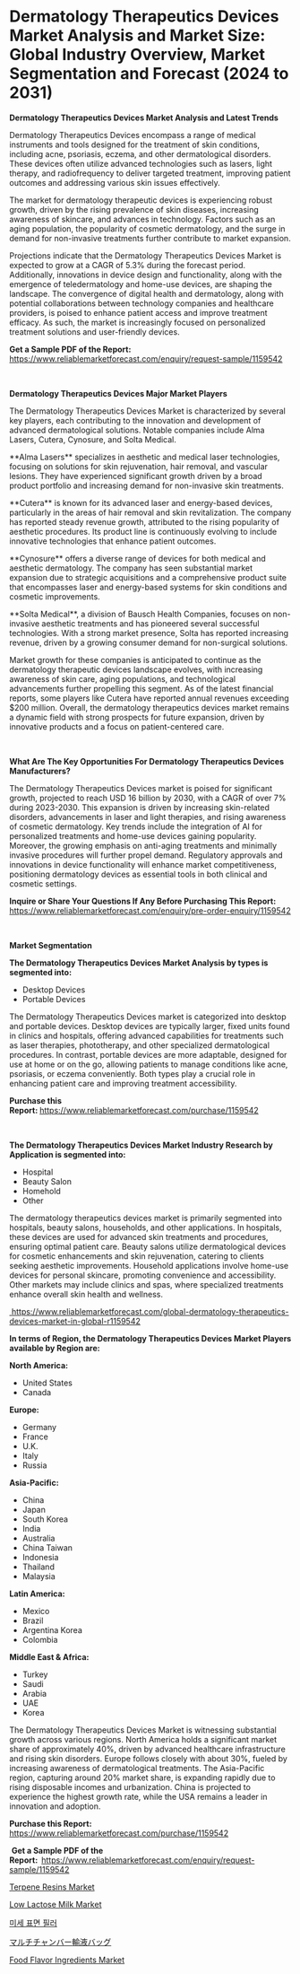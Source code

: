 <p><h1>Dermatology Therapeutics Devices Market Analysis and Market Size: Global Industry Overview, Market Segmentation and Forecast (2024 to 2031)</h1></p><p><strong>Dermatology Therapeutics Devices Market Analysis and Latest Trends</strong></p>
<p><p>Dermatology Therapeutics Devices encompass a range of medical instruments and tools designed for the treatment of skin conditions, including acne, psoriasis, eczema, and other dermatological disorders. These devices often utilize advanced technologies such as lasers, light therapy, and radiofrequency to deliver targeted treatment, improving patient outcomes and addressing various skin issues effectively.</p><p>The market for dermatology therapeutic devices is experiencing robust growth, driven by the rising prevalence of skin diseases, increasing awareness of skincare, and advances in technology. Factors such as an aging population, the popularity of cosmetic dermatology, and the surge in demand for non-invasive treatments further contribute to market expansion. </p><p>Projections indicate that the Dermatology Therapeutics Devices Market is expected to grow at a CAGR of 5.3% during the forecast period. Additionally, innovations in device design and functionality, along with the emergence of teledermatology and home-use devices, are shaping the landscape. The convergence of digital health and dermatology, along with potential collaborations between technology companies and healthcare providers, is poised to enhance patient access and improve treatment efficacy. As such, the market is increasingly focused on personalized treatment solutions and user-friendly devices.</p></p>
<p><strong>Get a Sample PDF of the Report:&nbsp;</strong> <a href="https://www.reliablemarketforecast.com/enquiry/request-sample/1159542">https://www.reliablemarketforecast.com/enquiry/request-sample/1159542</a></p>
<p>&nbsp;</p>
<p><strong>Dermatology Therapeutics Devices Major Market Players</strong></p>
<p><p>The Dermatology Therapeutics Devices Market is characterized by several key players, each contributing to the innovation and development of advanced dermatological solutions. Notable companies include Alma Lasers, Cutera, Cynosure, and Solta Medical.</p><p>**Alma Lasers** specializes in aesthetic and medical laser technologies, focusing on solutions for skin rejuvenation, hair removal, and vascular lesions. They have experienced significant growth driven by a broad product portfolio and increasing demand for non-invasive skin treatments. </p><p>**Cutera** is known for its advanced laser and energy-based devices, particularly in the areas of hair removal and skin revitalization. The company has reported steady revenue growth, attributed to the rising popularity of aesthetic procedures. Its product line is continuously evolving to include innovative technologies that enhance patient outcomes.</p><p>**Cynosure** offers a diverse range of devices for both medical and aesthetic dermatology. The company has seen substantial market expansion due to strategic acquisitions and a comprehensive product suite that encompasses laser and energy-based systems for skin conditions and cosmetic improvements. </p><p>**Solta Medical**, a division of Bausch Health Companies, focuses on non-invasive aesthetic treatments and has pioneered several successful technologies. With a strong market presence, Solta has reported increasing revenue, driven by a growing consumer demand for non-surgical solutions.</p><p>Market growth for these companies is anticipated to continue as the dermatology therapeutic devices landscape evolves, with increasing awareness of skin care, aging populations, and technological advancements further propelling this segment. As of the latest financial reports, some players like Cutera have reported annual revenues exceeding $200 million. Overall, the dermatology therapeutics devices market remains a dynamic field with strong prospects for future expansion, driven by innovative products and a focus on patient-centered care.</p></p>
<p>&nbsp;</p>
<p><strong>What Are The Key Opportunities For Dermatology Therapeutics Devices Manufacturers?</strong></p>
<p><p>The Dermatology Therapeutics Devices market is poised for significant growth, projected to reach USD 16 billion by 2030, with a CAGR of over 7% during 2023-2030. This expansion is driven by increasing skin-related disorders, advancements in laser and light therapies, and rising awareness of cosmetic dermatology. Key trends include the integration of AI for personalized treatments and home-use devices gaining popularity. Moreover, the growing emphasis on anti-aging treatments and minimally invasive procedures will further propel demand. Regulatory approvals and innovations in device functionality will enhance market competitiveness, positioning dermatology devices as essential tools in both clinical and cosmetic settings.</p></p>
<p><strong>Inquire or Share Your Questions If Any Before Purchasing This Report:</strong> <a href="https://www.reliablemarketforecast.com/enquiry/pre-order-enquiry/1159542">https://www.reliablemarketforecast.com/enquiry/pre-order-enquiry/1159542</a></p>
<p>&nbsp;</p>
<p><strong>Market Segmentation</strong></p>
<p><strong>The Dermatology Therapeutics Devices Market Analysis by types is segmented into:</strong></p>
<p><ul><li>Desktop Devices</li><li>Portable Devices</li></ul></p>
<p><p>The Dermatology Therapeutics Devices market is categorized into desktop and portable devices. Desktop devices are typically larger, fixed units found in clinics and hospitals, offering advanced capabilities for treatments such as laser therapies, phototherapy, and other specialized dermatological procedures. In contrast, portable devices are more adaptable, designed for use at home or on the go, allowing patients to manage conditions like acne, psoriasis, or eczema conveniently. Both types play a crucial role in enhancing patient care and improving treatment accessibility.</p></p>
<p><strong>Purchase this Report:&nbsp;</strong><a href="https://www.reliablemarketforecast.com/purchase/1159542">https://www.reliablemarketforecast.com/purchase/1159542</a></p>
<p>&nbsp;</p>
<p><strong>The Dermatology Therapeutics Devices Market Industry Research by Application is segmented into:</strong></p>
<p><ul><li>Hospital</li><li>Beauty Salon</li><li>Homehold</li><li>Other</li></ul></p>
<p><p>The dermatology therapeutics devices market is primarily segmented into hospitals, beauty salons, households, and other applications. In hospitals, these devices are used for advanced skin treatments and procedures, ensuring optimal patient care. Beauty salons utilize dermatological devices for cosmetic enhancements and skin rejuvenation, catering to clients seeking aesthetic improvements. Household applications involve home-use devices for personal skincare, promoting convenience and accessibility. Other markets may include clinics and spas, where specialized treatments enhance overall skin health and wellness.</p></p>
<p><a href="https://www.reliablemarketforecast.com/global-dermatology-therapeutics-devices-market-in-global-r1159542">&nbsp;https://www.reliablemarketforecast.com/global-dermatology-therapeutics-devices-market-in-global-r1159542</a></p>
<p><strong>In terms of Region, the Dermatology Therapeutics Devices Market Players available by Region are:</strong></p>
<p>
    <p> <strong> North America: </strong>
        <ul>
            <li>United States</li>
            <li>Canada</li>
        </ul>
        </p> 
    <p> <strong> Europe: </strong>
        <ul>
            <li>Germany</li>
            <li>France</li>
            <li>U.K.</li>
            <li>Italy</li>
            <li>Russia</li>
        </ul>
        </p> 
    <p> <strong> Asia-Pacific: </strong>
        <ul>
            <li>China</li>
            <li>Japan</li>
            <li>South Korea</li>
            <li>India</li>
            <li>Australia</li>
            <li>China Taiwan</li>
            <li>Indonesia</li>
            <li>Thailand</li>
            <li>Malaysia</li>
        </ul>
        </p> 
    <p> <strong> Latin America: </strong>
        <ul>
            <li>Mexico</li>
            <li>Brazil</li>
            <li>Argentina Korea</li>
            <li>Colombia</li>
        </ul>
        </p> 
    <p> <strong> Middle East & Africa: </strong>
        <ul>
            <li>Turkey</li>
            <li>Saudi</li>
            <li>Arabia</li>
            <li>UAE</li>
            <li>Korea</li>
        </ul>
    </p>
    </p>
<p><p>The Dermatology Therapeutics Devices Market is witnessing substantial growth across various regions. North America holds a significant market share of approximately 40%, driven by advanced healthcare infrastructure and rising skin disorders. Europe follows closely with about 30%, fueled by increasing awareness of dermatological treatments. The Asia-Pacific region, capturing around 20% market share, is expanding rapidly due to rising disposable incomes and urbanization. China is projected to experience the highest growth rate, while the USA remains a leader in innovation and adoption.</p></p>
<p><strong>Purchase this Report: </strong><a href="https://www.reliablemarketforecast.com/purchase/1159542">https://www.reliablemarketforecast.com/purchase/1159542</a></p>
<p>&nbsp;<strong>Get a Sample PDF of the Report:&nbsp;&nbsp;</strong><a href="https://www.reliablemarketforecast.com/enquiry/request-sample/1159542">https://www.reliablemarketforecast.com/enquiry/request-sample/1159542</a></p>
<p><strong></strong></p>
<p><p><a href="https://issuu.com/reportprime-2/docs/terpene-resins-market-size-2030.ppt_d66b5ba49a75e2">Terpene Resins Market</a></p><p><a href="https://www.linkedin.com/pulse/navigating-global-low-lactose-milk-market-from-trends-strategy-heqwe?trackingId=Il4e1WrrRAGkTgI8qcqKIg%3D%3D">Low Lactose Milk Market</a></p><p><a href="https://medium.com/@jasonhill6262/%EC%84%B8%EA%B3%84-fine-surface-filler-market-%EC%9D%80-2024%EC%97%90%EC%84%9C-2031%EB%A1%9C-%EC%97%B0%ED%8F%89%EA%B7%A0-%EC%A6%9D%EA%B0%80%EC%9C%A8%EC%9D%84-%EB%B3%B4%EC%9D%BC-%EA%B2%83%EC%9C%BC%EB%A1%9C-%EC%98%88%EC%83%81%EB%90%A9%EB%8B%88%EB%8B%A4-4bf9bf814291">미세 표면 필러</a></p><p><a href="https://medium.com/@dylandaniels426/multi-chamber-infusion-bag-market-%E3%81%AE%E3%82%B0%E3%83%AD%E3%83%BC%E3%83%90%E3%83%AB%E5%B8%82%E5%A0%B4%E6%A6%82%E8%A6%81%E3%81%AF-%E4%B8%96%E7%95%8C%E3%81%8A%E3%82%88%E3%81%B3%E4%B8%BB%E8%A6%81%E5%B8%82%E5%A0%B4%E3%81%AB%E3%81%8A%E3%81%91%E3%82%8B%E6%A5%AD%E7%95%8C%E3%81%AB%E5%BD%B1%E9%9F%BF%E3%82%92%E4%B8%8E%E3%81%88%E3%82%8B%E4%B8%BB%E8%A6%81%E3%81%AA%E3%83%88%E3%83%AC%E3%83%B3%E3%83%89%E3%81%AB%E3%81%A4%E3%81%84%E3%81%A6-%E7%8B%AC%E8%87%AA%E3%81%AE%E8%A6%96%E7%82%B9%E3%82%92%E6%8F%90%E4%BE%9B%E3%81%97%E3%81%BE%E3%81%99-ac065f1f2d65">マルチチャンバー輸液バッグ</a></p><p><a href="https://www.linkedin.com/pulse/what-driving-global-food-flavor-ingredients-market-dive-trends-aotze?trackingId=W9UhG8qCQm6wx7wVGl%2BDEg%3D%3D">Food Flavor Ingredients Market</a></p></p>